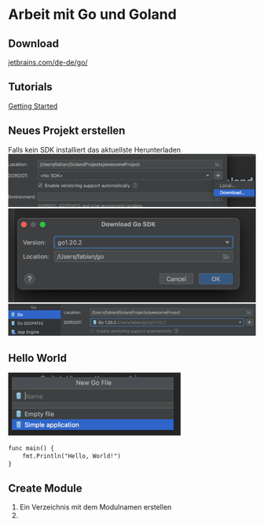 # Arbeit mit Go und Goland
## Download
[jetbrains.com/de-de/go/](https://www.jetbrains.com/de-de/go/)

## Tutorials
[Getting Started](https://go.dev/doc/tutorial/getting-started)

## Neues Projekt erstellen
Falls kein SDK installiert das aktuellste Herunterladen![img.png](img.png)
![img.png](download_go2.png)
![img.png](new_project.png)

## Hello World
![img_1.png](simple_application.png)

```
func main() {
    fmt.Println("Hello, World!")
}
```

## Create Module
1. Ein Verzeichnis mit dem Modulnamen erstellen
2. 